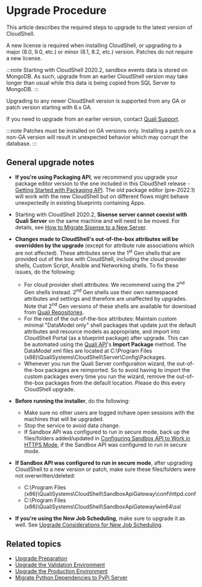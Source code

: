 # Upgrade Procedure

This article describes the required steps to upgrade to the latest version of CloudShell.

A new license is required when installing CloudShell, or upgrading to a major (8.0, 9.0, etc.) or minor (8.1, 8.2, etc.) version. Patches do not require a new license.

:::note
Starting with CloudShell 2020.2, sandbox events data is stored on MongoDB. As such, upgrade from an earlier CloudShell version may take longer than usual while this data is being copied from SQL Server to MongoDB.
:::

Upgrading to any newer CloudShell version is supported from any GA or patch version starting with 6.x GA.

If you need to upgrade from an earlier version, contact [Quali Support](https://support.quali.com/hc/en-us).

:::note
Patches must be installed on GA versions only. Installing a patch on a non-GA version will result in unexpected behavior which may corrupt the database.
:::

## General upgrade notes

- **If you're using Packaging API**, we recommend you upgrade your package editor version to the one included in this CloudShell release - [Getting Started with Packaging API](../../../api-guide/packaging-api/get-start-with-pkg-api.md). The old package editor (pre-2022.1) will work with the new CloudShell but on different flows might behave unexpectedly in existing blueprints containing Apps.
    
- Starting with CloudShell 2020.2, **Sisense server cannot coexist with Quali Server** on the same machine and will need to be moved. For details, see [How to Migrate Sisense to a New Server](../../../troubleshooting/insight/how-to-migrate-sisense-to-a-new-server.md).
- **Changes made to CloudShell's out-of-the-box attributes will be overridden by the upgrade** (except for attribute rule associations which are not affected). These attributes serve the 1<sup>st</sup> Gen shells that are provided out of the box with CloudShell, including the cloud provider shells, Custom Script, Ansible and Networking shells. To fix these issues, do the following:
    - For cloud provider shell attributes: We recommend using the 2<sup>nd</sup> Gen shells instead. 2<sup>nd</sup> Gen shells use their own namespaced attributes and settings and therefore are unaffected by upgrades. Note that 2<sup>nd</sup> Gen versions of these shells are available for download from [Quali Repositories](https://github.com/orgs/QualiSystems/discussions/categories/integrations).
    - For the rest of the out-of-the-box attributes: Maintain custom minimal "DataModel only" shell packages that update just the default attributes and resource models as appropriate, and import into CloudShell Portal (as a blueprint package) after upgrade. This can be automated using the [Quali API](../../../api-guide/quali-api.md)'s **Import Package** method. The DataModel xml files are located at C:\\Program Files (x86)\\QualiSystems\\CloudShell\\Server\\Config\\Packages.
    - Whenever you run the Quali Server configuration wizard, the out-of-the-box packages are reimported. So to avoid having to import the custom packages every time you run the wizard, remove the out-of-the-box packages from the default location. Please do this every CloudShell upgrade.
- **Before running the installer**, do the following:
    - Make sure no other users are logged in/have open sessions with the machines that will be upgraded.
    - Stop the service to avoid data change.
    - If Sandbox API was configured to run in secure mode, back up the files/folders added/updated in [Configuring Sandbox API to Work in HTTPS Mode](../secure-communication/config-secured-sandbox-api.md), if the Sandbox API was configured to run in secure mode.
- **If Sandbox API was configured to run in secure mode**, after upgrading CloudShell to a new version or patch, make sure these files/folders were not overwritten/deleted:
    - C:\\Program Files (x86)\\QualiSystems\\CloudShell\\SandboxApiGateway\\conf\\httpd.conf
    - C:\\Program Files (x86)\\QualiSystems\\CloudShell\\SandboxApiGateway\\win64\\ssl
- **If you're using the New Job Scheduling**, make sure to upgrade it as well. See [Upgrade Considerations for New Job Scheduling](../new-jss-install-config/update-considerations.md).

## Related topics

- [Upgrade Preparation](./upgrade-prep.md)
- [Upgrade the Validation Environment](./upgrade-staging.md)
- [Upgrade the Production Environment](./upgrade-production.md)
- [Migrate Python Dependencies to PyPi Server](./migrate-python-dependencies.md)